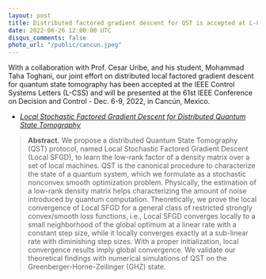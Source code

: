 ```yaml
---
layout: post
title: Distributed factored gradient descent for QST is accepted at L-CSS/CDC
date: 2022-06-26 12:00:00 UTC
disqus_comments: false
photo_url: "/public/cancun.jpeg"
---
```


With a collaboration with Prof. Cesar Uribe, and his student, Mohammad Taha Toghani, our joint effort on distributed local factored gradient descent for quantum state tomography has been accepted at the IEEE Control Systems Letters (L-CSS) and will be presented at the 61st IEEE Conference on Decision and Control - Dec. 6-9, 2022, in Cancún, Mexico.


- [*Local Stochastic Factored Gradient Descent for Distributed Quantum State Tomography*]([https://proceedings.mlr.press/v168/wolfe22a/wolfe22a.pdf](https://arxiv.org/pdf/2203.11579.pdf))

>**Abstract.** 
>We propose a distributed Quantum State Tomography (QST) protocol, named Local Stochastic Factored Gradient Descent (Local SFGD), to learn the low-rank factor of a density matrix over a set of local machines. QST is the canonical procedure to characterize the state of a quantum system, which we formulate as a stochastic nonconvex smooth optimization problem. Physically, the estimation of a low-rank density matrix helps characterizing the amount of noise introduced by quantum computation. Theoretically, we prove the local convergence of Local SFGD for a general class of restricted strongly convex/smooth loss functions, i.e., Local SFGD converges locally to a small neighborhood of the global optimum at a linear rate with a constant step size, while it locally converges exactly at a sub-linear rate with diminishing step sizes. With a proper initialization, local convergence results imply global convergence. We validate our theoretical findings with numerical simulations of QST on the Greenberger-Horne-Zeilinger (GHZ) state.

